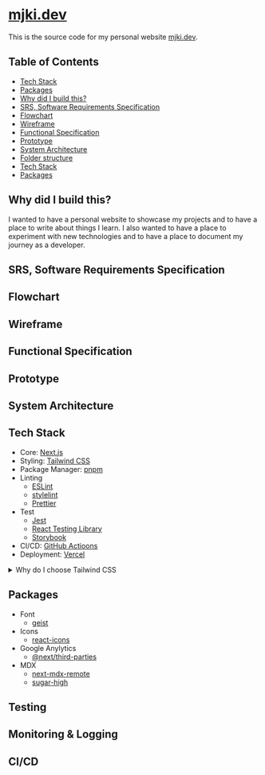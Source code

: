 # [mjki.dev](https://mjki.dev)

This is the source code for my personal website [mjki.dev](https://mjki.dev).

## Table of Contents

- [Tech Stack](#tech-stack)
- [Packages](#packages)
- [Why did I build this?](#why-did-i-build-this)
- [SRS, Software Requirements Specification](#srs-software-requirements-specification)
- [Flowchart](#flowchart)
- [Wireframe](#wireframe)
- [Functional Specification](#functional-specification)
- [Prototype](#prototype)
- [System Architecture](#system-architecture)
- [Folder structure](#folder-structure)
- [Tech Stack](#tech-stack)
- [Packages](#packages)

## Why did I build this?

I wanted to have a personal website to showcase my projects and to have a place to write about things I learn. I also wanted to have a place to experiment with new technologies and to have a place to document my journey as a developer.

## SRS, Software Requirements Specification

## Flowchart

## Wireframe

## Functional Specification

## Prototype

## System Architecture

## Tech Stack

- Core: [Next.js](https://nextjs.org/)
- Styling: [Tailwind CSS](https://tailwindcss.com/)
- Package Manager: [pnpm](https://pnpm.io/)
- Linting
  - [ESLint](https://eslint.org/)
  - [stylelint](https://stylelint.io/)
  - [Prettier](https://prettier.io/)
- Test
  - [Jest](https://jestjs.io/)
  - [React Testing Library](https://testing-library.com/docs/react-testing-library/intro/)
  - [Storybook](https://storybook.js.org/)
- CI/CD: [GitHub Actioons](https://docs.github.com/en/actions)
- Deployment: [Vercel](https://vercel.com/)

<details>
<summary>Why do I choose Tailwind CSS</summary>
I wanted to experiment with Tailwind CSS
</details>

## Packages

- Font
  - [geist](https://www.npmjs.com/package/geist)
- Icons
  - [react-icons](https://react-icons.github.io/react-icons/)
- Google Anylytics
  - [@next/third-parties](https://www.npmjs.com/package/@next/third-parties)
- MDX
  - [next-mdx-remote](https://www.npmjs.com/package/next-mdx-remote)
  - [sugar-high](https://www.npmjs.com/package/sugar-high)

## Testing

## Monitoring & Logging

## CI/CD
